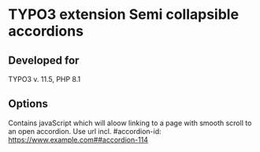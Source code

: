 TYPO3 extension Semi collapsible accordions
==============================================================

## Developed for

TYPO3 v. 11.5, PHP 8.1

## Options

Contains javaScript which will aloow linking to a page with smooth scroll to an open accordion.
Use url incl. #accordion-id: https://www.example.com##accordion-114